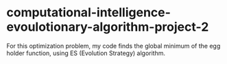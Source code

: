 # computational-intelligence-evoulotionary-algorithm-project-2
For this optimization problem, my code finds the global minimum of the egg holder function, using ES (Evolution Strategy) algorithm.
